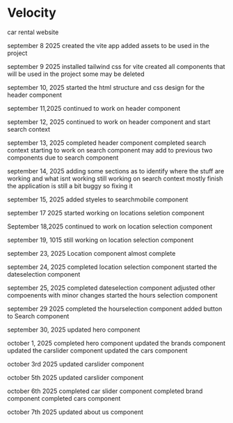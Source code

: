 # Velocity

car rental website

september 8 2025
created the vite app
added assets to be used in the project

september 9 2025
installed tailwind css for vite
created all components that will be used in the project
some may be deleted

september 10, 2025
started the html structure and css design for the header component

september 11,2025
continued to work on header component

september 12, 2025
continued to work on header component and start search context

september 13, 2025
completed header component
completed search context
starting to work on search component
may add to previous two components due to search component

september 14, 2025
adding some sections as to identify where the stuff are working and what isnt working
still working on search context mostly finish the application is still a bit buggy so fixing it

september 15, 2025
added styeles to searchmobile component

september 17 2025
started working on locations seletion component

September 18,2025
continued to work on location selection component

september 19, 1015
still working on location selection component

september 23, 2025
Location component almost complete

september 24, 2025
completed location selection component
started the dateselection component

september 25, 2025
completed dateselection component
adjusted other compoenents with minor changes
started the hours selection component

september 29 2025
completed the hourselection component
added button to Search component

september 30, 2025
updated hero component

october 1, 2025
completed hero component
updated the brands component
updated the carslider component
updated the cars component

october 3rd 2025
updated carslider component

october 5th 2025
updated carslider component

october 6th 2025
completed car slider component 
completed brand component
completed cars component

october 7th 2025
updated about us component